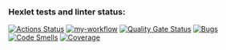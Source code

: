 ### Hexlet tests and linter status:
[![Actions Status](https://github.com/liadiann/java-project-72/actions/workflows/hexlet-check.yml/badge.svg)](https://github.com/liadiann/java-project-72/actions)
[![my-workflow](https://github.com/liadiann/java-project-72/actions/workflows/my-workflow.yml/badge.svg)](https://github.com/liadiann/java-project-72/actions/workflows/my-workflow.yml)
[![Quality Gate Status](https://sonarcloud.io/api/project_badges/measure?project=liadiann_java-project-72&metric=alert_status)](https://sonarcloud.io/summary/new_code?id=liadiann_java-project-72)
[![Bugs](https://sonarcloud.io/api/project_badges/measure?project=liadiann_java-project-72&metric=bugs)](https://sonarcloud.io/summary/new_code?id=liadiann_java-project-72)
[![Code Smells](https://sonarcloud.io/api/project_badges/measure?project=liadiann_java-project-72&metric=code_smells)](https://sonarcloud.io/summary/new_code?id=liadiann_java-project-72)
[![Coverage](https://sonarcloud.io/api/project_badges/measure?project=liadiann_java-project-72&metric=coverage)](https://sonarcloud.io/summary/new_code?id=liadiann_java-project-72)
